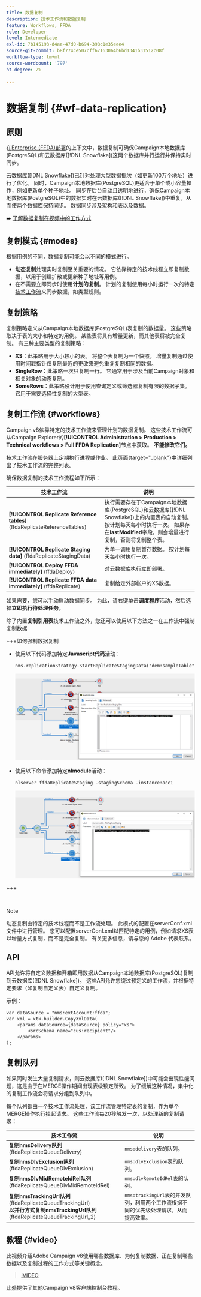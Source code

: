 ```yaml
---
title: 数据复制
description: 技术工作流和数据复制
feature: Workflows, FFDA
role: Developer
level: Intermediate
exl-id: 7b145193-d4ae-47d0-b694-398c1e35eee4
source-git-commit: b8f774ce507cff67163064b6bd1341b31512c08f
workflow-type: tm+mt
source-wordcount: '797'
ht-degree: 2%

---
```



# 数据复制 {#wf-data-replication}

## 原则

在[Enterprise (FFDA)部署](enterprise-deployment.md)的上下文中，数据复制可确保Campaign本地数据库(PostgreSQL)和云数据库([!DNL Snowflake])这两个数据库并行运行并保持实时同步。

云数据库([!DNL Snowflake])已针对处理大型数据批次（如更新100万个地址）进行了优化。 同时，Campaign本地数据库(PostgreSQL)更适合于单个或小容量操作，例如更新单个种子地址。 同步在后台自动且透明地进行，确保Campaign本地数据库(PostgreSQL)中的数据实时在云数据库([!DNL Snowflake])中重复，从而使两个数据库保持同步。 数据同步涉及架构和表以及数据。

➡️ [了解数据复制在视频中的工作方式](#video)

## 复制模式 {#modes}

根据用例的不同，数据复制可能会以不同的模式进行。

* **动态复制**&#x200B;处理实时复制至关重要的情况。 它依靠特定的技术线程立即复制数据，以用于创建扩散或更新种子地址等用例。
* 在不需要立即同步时使用&#x200B;**计划的复制**。 计划的复制使用每小时运行一次的特定[技术工作流](#workflows)来同步数据，如类型规则。

## 复制策略

复制策略定义从Campaign本地数据库(PostgreSQL)表复制的数据量。 这些策略取决于表的大小和特定的用例。 某些表将具有增量更新，而其他表将被完全复制。 有三种主要类型的复制策略：

* **XS**：此策略用于大小较小的表。 将整个表复制为一个快照。 增量复制通过使用时间戳指针仅复制最近的更改来避免重复复制相同的数据。
* **SingleRow**：此策略一次只复制一行。 它通常用于涉及当前Campaign对象和相关对象的动态复制。
* **SomeRows**：此策略设计用于使用查询定义或筛选器复制有限的数据子集。 它用于需要选择性复制的大型表。

## 复制工作流 {#workflows}

Campaign v8依靠特定的技术工作流来管理计划的数据复制。 这些技术工作流可从Campaign Explorer的&#x200B;**[!UICONTROL Administration > Production > Technical workflows > Full FFDA Replication]**&#x200B;节点中获取。 **不能修改它们。**

技术工作流在服务器上定期执行进程或作业。 [此页面](https://experienceleague.adobe.com/docs/campaign/automation/workflows/introduction/wf-type/technical-workflows.html?lang=zh-Hans){target="_blank"}中详细列出了技术工作流的完整列表。

确保数据复制的技术工作流程如下所示：

| 技术工作流 | 说明 |
|------|-----------|
| **[!UICONTROL Replicate Reference tables]** (ffdaReplicateReferenceTables) | 执行需要存在于Campaign本地数据库(PostgreSQL)和云数据库([!DNL Snowflake])上的内置表的自动复制。 按计划每天每小时执行一次。 如果存在&#x200B;**lastModified**&#x200B;字段，则会增量进行复制，否则将复制整个表。 |
| **[!UICONTROL Replicate Staging data]** (ffdaReplicateStagingData) | 为单一调用复制暂存数据。 按计划每天每小时执行一次。 |
| **[!UICONTROL Deploy FFDA immediately]** (ffdaDeploy) | 对云数据库执行立即部署。 |
| **[!UICONTROL Replicate FFDA data immediately]** (ffdaReplicate) | 复制给定外部帐户的XS数据。 |

如果需要，您可以手动启动数据同步。 为此，请右键单击&#x200B;**调度程序**&#x200B;活动，然后选择&#x200B;**立即执行待处理任务**。

除了内置&#x200B;**复制引用表**&#x200B;技术工作流之外，您还可以使用以下方法之一在工作流中强制复制数据

+++如何强制数据复制

* 使用以下代码添加特定&#x200B;**Javascript代码**&#x200B;活动：

  ```
  nms.replicationStrategy.StartReplicateStagingData("dem:sampleTable")
  ```

  ![](assets/jscode.png)

* 使用以下命令添加特定&#x200B;**nlmodule**&#x200B;活动：

  ```
  nlserver ffdaReplicateStaging -stagingSchema -instance:acc1
  ```

  ![](assets/nlmodule.png)

+++

<br/>

>[!NOTE]
>
>动态复制由特定的技术线程而不是工作流处理。 此模式的配置在serverConf.xml文件中进行管理。 您可以配置serverConf.xml以匹配特定的用例，例如请求XS表以增量方式复制，而不是完全复制。 有关更多信息，请与您的 Adobe 代表联系。

## API

API允许将自定义数据和开箱即用数据从Campaign本地数据库(PostgreSQL)复制到云数据库([!DNL Snowflake])。 这些API允许您绕过预定义的工作流，并根据特定要求（如复制自定义表）自定义复制。

示例：

```
var dataSource = "nms:extAccount:ffda";
var xml = xtk.builder.CopyXxlData(
    <params dataSource={dataSource} policy="xs">
        <srcSchema name="cus:recipient"/>
    </params>
);
```

## 复制队列

如果同时发生大量复制请求，则云数据库([!DNL Snowflake])中可能会出现性能问题，这是由于在MERGE操作期间出现表级锁定所致。 为了缓解这种情况，集中化的复制工作流会将请求分组到队列中。

每个队列都由一个技术工作流处理，该工作流管理特定表的复制，作为单个MERGE操作执行挂起请求。 这些工作流每20秒触发一次，以处理新的复制请求：

| 技术工作流 | 说明 |
|------|-----------|
| **复制nmsDelivery队列** (ffdaReplicateQueueDelivery) | `nms:delivery`表的队列。 |
| **复制nmsDlvExclusion队列** (ffdaReplicateQueueDlvExclusion) | `nms:dlvExclusion`表的队列。 |
| **复制nmsDlvMidRemoteIdRel队列** (ffdaReplicateQueueDlvMidRemoteIdRel) | `nms:dlvRemoteIdRel`表的队列。 |
| **复制nmsTrackingUrl队列** (ffdaReplicateQueueTrackingUrl)<br/>**以并行方式复制nmsTrackingUrl队列** (ffdaReplicateQueueTrackingUrl_2) | `nms:trackingUrl`表的并发队列，利用两个工作流根据不同的优先级处理请求，从而提高效率。 |

## 教程 {#video}

此视频介绍Adobe Campaign v8使用哪些数据库、为何复制数据、正在复制哪些数据以及复制过程的工作方式等关键概念。

>[!VIDEO](https://video.tv.adobe.com/v/334460?quality=12)

[此处](https://experienceleague.adobe.com/zh-hans/docs/campaign-learn/tutorials/overview)提供了其他Campaign v8客户端控制台教程。
